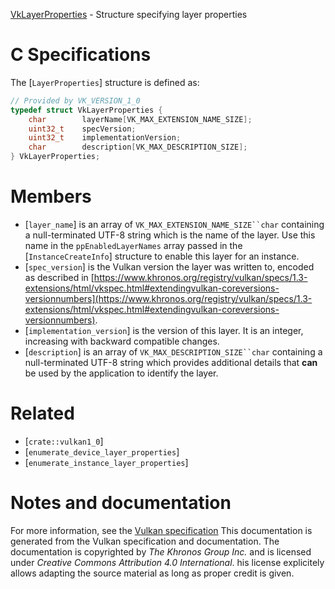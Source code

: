 [VkLayerProperties](https://www.khronos.org/registry/vulkan/specs/1.3-extensions/man/html/VkLayerProperties.html) - Structure specifying layer properties

# C Specifications
The [`LayerProperties`] structure is defined as:
```c
// Provided by VK_VERSION_1_0
typedef struct VkLayerProperties {
    char        layerName[VK_MAX_EXTENSION_NAME_SIZE];
    uint32_t    specVersion;
    uint32_t    implementationVersion;
    char        description[VK_MAX_DESCRIPTION_SIZE];
} VkLayerProperties;
```

# Members
- [`layer_name`] is an array of `VK_MAX_EXTENSION_NAME_SIZE``char` containing a null-terminated UTF-8 string which is the name of the layer. Use this name in the `ppEnabledLayerNames` array passed in the [`InstanceCreateInfo`] structure to enable this layer for an instance.
- [`spec_version`] is the Vulkan version the layer was written to, encoded as described in [https://www.khronos.org/registry/vulkan/specs/1.3-extensions/html/vkspec.html#extendingvulkan-coreversions-versionnumbers](https://www.khronos.org/registry/vulkan/specs/1.3-extensions/html/vkspec.html#extendingvulkan-coreversions-versionnumbers).
- [`implementation_version`] is the version of this layer. It is an integer, increasing with backward compatible changes.
- [`description`] is an array of `VK_MAX_DESCRIPTION_SIZE``char` containing a null-terminated UTF-8 string which provides additional details that  **can**  be used by the application to identify the layer.

# Related
- [`crate::vulkan1_0`]
- [`enumerate_device_layer_properties`]
- [`enumerate_instance_layer_properties`]

# Notes and documentation
For more information, see the [Vulkan specification](https://www.khronos.org/registry/vulkan/specs/1.3-extensions/html/vkspec.html)
This documentation is generated from the Vulkan specification and documentation.
The documentation is copyrighted by *The Khronos Group Inc.* and is licensed under *Creative Commons Attribution 4.0 International*.
his license explicitely allows adapting the source material as long as proper credit is given.
        